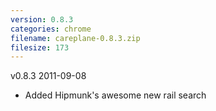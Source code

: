 ```yaml
---
version: 0.8.3
categories: chrome
filename: careplane-0.8.3.zip
filesize: 173
---
```

v0.8.3 2011-09-08
* Added Hipmunk's awesome new rail search

